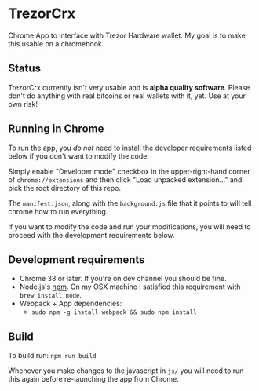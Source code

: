 # TrezorCrx

Chrome App to interface with Trezor Hardware wallet.  My goal is to make
this usable on a chromebook.

## Status

TrezorCrx currently isn't very usable and is **alpha quality software**.
Please don't do anything with real bitcoins or real wallets with it, yet.
Use at your own risk!

## Running in Chrome

To run the app, you *do not* need to install the developer requirements
listed below if you don't want to modify the code.

Simply enable "Developer mode" checkbox in the upper-right-hand corner of
`chrome://extensions` and then click "Load unpacked extension..." and pick
the root directory of this repo.

The `manifest.json`, along with the `background.js` file that it points to
will tell chrome how to run everything.

If you want to modify the code and run your modifications, you will need to
proceed with the development requirements below.

## Development requirements

  * Chrome 38 or later. If you're on dev channel you should be fine.
  * Node.js's [npm](https://www.npmjs.org/). On my OSX machine I
    satisfied this requirement with `brew install node`.
  * Webpack + App dependencies:
    * `sudo npm -g install webpack && sudo npm install`

## Build

To build run: `npm run build`

Whenever you make changes to the javascript in `js/` you will need to run
this again before re-launching the app from Chrome.
